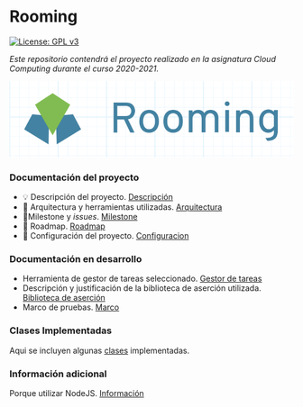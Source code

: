 
# Rooming 

[![License: GPL v3](https://img.shields.io/badge/License-GPLv3-blue.svg)](https://www.gnu.org/licenses/gpl-3.0)

*Este repositorio contendrá el proyecto realizado en la asignatura Cloud Computing durante el curso 2020-2021.* 

![rooming](./docs/img/rooming.png)


### Documentación del proyecto

- :bulb: Descripción del proyecto. [Descripción](https://aguilera4.github.io/Rooming/docs/descripcion_rooming)
- :triangular_ruler: Arquitectura y herramientas utilizadas. [Arquitectura](https://aguilera4.github.io/Rooming/docs/arquitectura)
- :pencil:Milestone y *issues*. [Milestone](https://aguilera4.github.io/Rooming/docs/milestone)
- :wrench: Roadmap. [Roadmap](https://aguilera4.github.io/Rooming/docs/roadmap)
- :hammer: Configuración del proyecto. [Configuracion](https://aguilera4.github.io/Rooming/docs/)


### Documentación en desarrollo

- Herramienta de gestor de tareas seleccionado. [Gestor de tareas](https://aguilera4.github.io/Rooming/docs/gestor_tareas)
- Descripción y justificación de la biblioteca de aserción utilizada. [Biblioteca de aserción](https://aguilera4.github.io/Rooming/docs/descripcion_assert)
- Marco de pruebas. [Marco](https://aguilera4.github.io/Rooming/docs/descripcion_tests)


### Clases Implementadas

Aqui se incluyen algunas [clases](https://github.com/Aguilera4/Rooming/tree/main/src) implementadas.

### Información adicional

Porque utilizar NodeJS. [Información](https://relevant.software/blog/7-benefits-of-node-js-for-startups/)